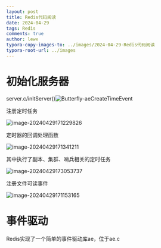 ```yaml
---
layout: post
title: Redis代码阅读
date: 2024-04-29
tags: Redis
comments: true
author: lewx
typora-copy-images-to: ../images/2024-04-29-Redis代码阅读
typora-root-url: ../images
---
```




# 初始化服务器

server.c/initServer()![Butterfly-aeCreateTimeEvent](./2024-04-29-Redis代码阅读/Butterfly-aeCreateTimeEvent.png)



注册定时任务

![image-20240429171229826](./2024-04-29-Redis代码阅读//image-20240429171229826.png)



定时器的回调处理函数

![image-20240429171341211](./2024-04-29-Redis代码阅读/image-20240429171341211.png)

其中执行了副本、集群、哨兵相关的定时任务

![image-20240429173053737](./2024-04-29-Redis代码阅读/image-20240429173053737.png)





注册文件可读事件

![image-20240429171153165](./2024-04-29-Redis代码阅读/image-20240429171153165.png)





# 事件驱动

Redis实现了一个简单的事件驱动库ae，位于ae.c


